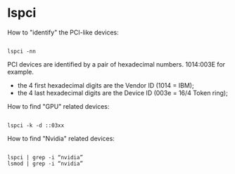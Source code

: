 # lspci

How to "identify" the PCI-like devices:

```shell

lspci -nn

```

PCI devices are identified by a pair of hexadecimal numbers. 1014:003E for example.

- the 4 first hexadecimal digits are the Vendor ID (1014 = IBM);
- the 4 last hexadecimal digits are the Device ID (003e = 16/4 Token ring);

How to find "GPU" related devices:

```shell

lspci -k -d ::03xx

```

How to find "Nvidia" related devices:

```shell

lspci | grep -i “nvidia”
lsmod | grep -i “nvidia”

```
